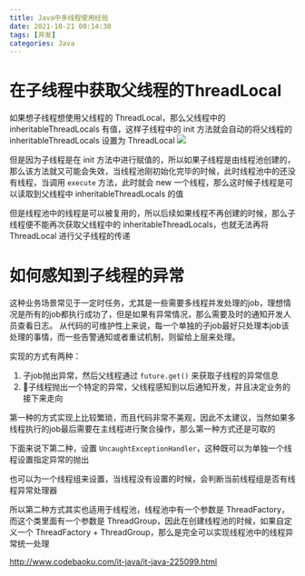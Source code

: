 ```yaml
---
title: Java中多线程使用经验
date: 2021-10-21 00:14:30
tags: [并发]
categories: Java
---
```

# 在子线程中获取父线程的ThreadLocal
如果想子线程想使用父线程的 ThreadLocal，那么父线程中的 inheritableThreadLocals 有值，这样子线程中的 init 方法就会自动的将父线程的 inheritableThreadLocals 设置为 ThreadLocal
![](https://szhtc-1252780558.cos.ap-shanghai.myqcloud.com/%E6%96%87%E7%AB%A0/Java%E4%B8%AD%E5%A4%9A%E7%BA%BF%E7%A8%8B%E4%BD%BF%E7%94%A8%E7%BB%8F%E9%AA%8C/clipboard_20211101_125819.png)

但是因为子线程是在 init 方法中进行赋值的，所以如果子线程是由线程池创建的，那么该方法就又可能会失效，当线程池刚初始化完毕的时候，此时线程池中的还没有线程，当调用  `execute` 方法，此时就会 new 一个线程，那么这时候子线程是可以读取到父线程中 inheritableThreadLocals 的值

但是线程池中的线程是可以被复用的，所以后续如果线程不再创建的时候，那么子线程便不能再次获取父线程中的 inheritableThreadLocals，也就无法再将 ThreadLocal 进行父子线程的传递

# 如何感知到子线程的异常
这种业务场景常见于一定时任务，尤其是一些需要多线程并发处理的job，理想情况是所有的job都执行成功了，但是如果有异常情况，那么需要及时的通知开发人员查看日志。
从代码的可维护性上来说，每一个单独的子job最好只处理本job该处理的事情，而一些告警通知或者重试机制，则留给上层来处理。

实现的方式有两种：
1. 子job抛出异常，然后父线程通过 `future.get()` 来获取子线程的异常信息
2. 子线程抛出一个特定的异常，父线程感知到以后通知开发，并且决定业务的接下来走向

第一种的方式实现上比较繁琐，而且代码非常不美观，因此不太建议，当然如果多线程执行的job最后需要在主线程进行聚合操作，那么第一种方式还是可取的


下面来说下第二种，设置 `UncaughtExceptionHandler`，这种既可以为单独一个线程设置指定异常的抛出

也可以为一个线程组来设置，当线程没有设置的时候，会判断当前线程组是否有线程异常处理器

所以第二种方式其实也适用于线程池，线程池中有一个参数是 ThreadFactory，而这个类里面有一个参数是 ThreadGroup，因此在创建线程池的时候，如果自定义一个 ThreadFactory + ThreadGroup，那么是完全可以实现线程池中的线程异常统一处理

http://www.codebaoku.com/it-java/it-java-225099.html



